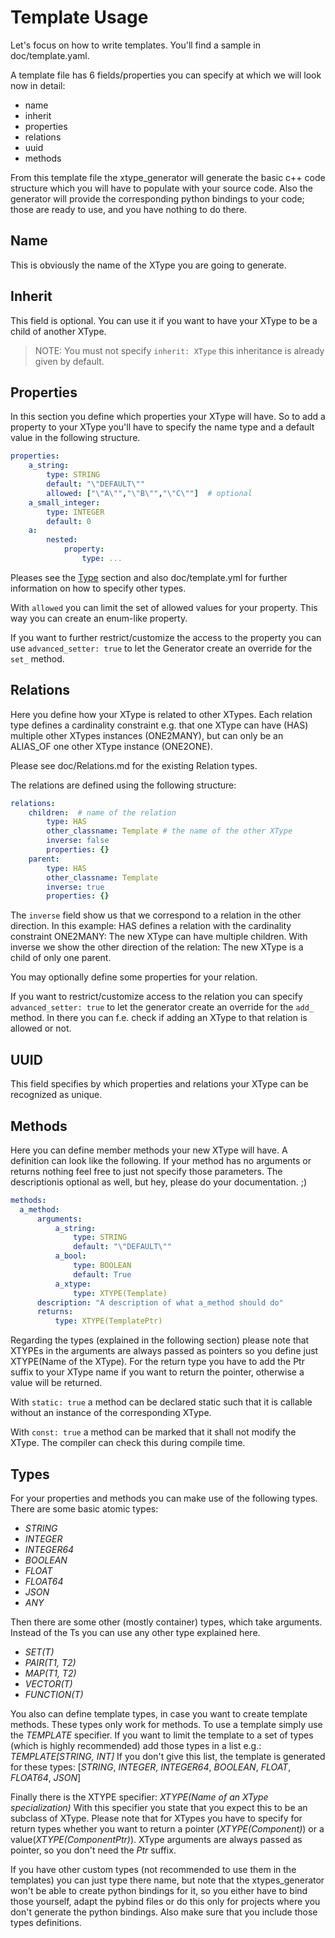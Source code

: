 # Template Usage

Let's focus on how to write templates. You'll find a sample in doc/template.yaml.

A template file has 6 fields/properties you can specify at which we will look now in detail:

- name
- inherit
- properties
- relations
- uuid
- methods

From this template file the xtype_generator will generate the basic c++ code structure which you will have to populate with your source code.
Also the generator will provide the corresponding python bindings to your code; those are ready to use, and you have nothing to do there.

## Name
This is obviously the name of the XType you are going to generate.

## Inherit
This field is optional. You can use it if you want to have your XType to be a child of another XType.

> NOTE: You must not specify `inherit: XType` this inheritance is already given by default.

## Properties
In this section you define which properties your XType will have.
So to add a property to your XType you'll have to specify the name type and a default value in the following structure.

```yaml
properties:
    a_string:
        type: STRING
        default: "\"DEFAULT\""
        allowed: ["\"A\"","\"B\"","\"C\""]  # optional
    a_small_integer:
        type: INTEGER
        default: 0
    a:
        nested:
            property:
                type: ...
```

Pleases see the [Type](#type) section and also doc/template.yml for further information on how to specify other types.

With `allowed` you can limit the set of allowed values for your property. This way you can create an enum-like property.

If you want to further restrict/customize the access to the property you can use `advanced_setter: true` to let the Generator create an override for the `set_` method.

## Relations
Here you define how your XType is related to other XTypes. Each relation type defines a cardinality constraint e.g. that one XType can have (HAS) multiple other XTypes instances (ONE2MANY), but can only be an ALIAS_OF one other XType instance (ONE2ONE).

Please see doc/Relations.md for the existing Relation types.

The relations are defined using the following structure:
```yaml
relations:
    children:  # name of the relation
        type: HAS
        other_classname: Template # the name of the other XType
        inverse: false
        properties: {}
    parent:
        type: HAS
        other_classname: Template
        inverse: true   
        properties: {}
```
The `inverse` field show us that we correspond to a relation in the other direction. In this example: HAS defines a relation with the cardinality constraint ONE2MANY: The new XType can have multiple children. With inverse we show the other direction of the relation: The new XType is a child of only one parent.

You may optionally define some properties for your relation.

If you want to restrict/customize access to the relation you can specify `advanced_setter: true` to let the generator create an override for the `add_` method. In there you can f.e. check if adding an XType to that relation is allowed or not.

## UUID
This field specifies by which properties and relations your XType can be recognized as unique.

## Methods
Here you can define member methods your new XType will have.
A definition can look like the following. If your method has no arguments or returns nothing feel free to just not specify those parameters. The descriptionis optional as well, but hey, please do your documentation. ;)
```yaml
methods:
  a_method:
      arguments:
          a_string:
              type: STRING
              default: "\"DEFAULT\""
          a_bool:
              type: BOOLEAN
              default: True
          a_xtype:
              type: XTYPE(Template)
      description: "A description of what a_method should do"
      returns:
          type: XTYPE(TemplatePtr)
```
Regarding the types (explained in the following section) please note that XTYPEs in the arguments are always passed as pointers so you define just XTYPE(Name of the XType). For the return type you have to add the Ptr suffix to your XType name if you want to return the pointer, otherwise a value will be returned.

With `static: true` a method can be declared static such that it is callable without an instance of the corresponding XType.

With `const: true` a method can be marked that it shall not modify the XType. The compiler can check this during compile time.

## Types
For your properties and methods you can make use of the following types. There are some basic atomic types:
- _STRING_
- _INTEGER_
- _INTEGER64_
- _BOOLEAN_
- _FLOAT_
- _FLOAT64_
- _JSON_
- _ANY_

Then there are some other (mostly container) types, which take arguments. Instead of the Ts you can use any other type explained here.
- _SET(T)_
- _PAIR(T1, T2)_
- _MAP(T1, T2)_
- _VECTOR(T)_
- _FUNCTION(T)_

You also can define template types, in case you want to create template methods. These types only work for methods.
To use a template simply use the _TEMPLATE_ specifier. If you want to limit the template to a set of types (which is highly recommended) add those types in a list e.g.: _TEMPLATE[STRING, INT]_
If you don't give this list, the template is generated for these types: [_STRING_, _INTEGER_, _INTEGER64_, _BOOLEAN_, _FLOAT_, _FLOAT64_, _JSON_]

Finally there is the XTYPE specifier: _XTYPE(Name of an XType specialization)_
With this specifier you state that you expect this to be an subclass of XType. Please note that for XTypes you have to specify for return types whether you want to return a pointer (_XTYPE(Component)_) or a value(_XTYPE(ComponentPtr)_).
XType arguments are always passed as pointer, so you don't need the _Ptr_ suffix.

If you have other custom types (not recommended to use them in the templates) you can just type there name, but note that the xtypes_generator won't be able to create python bindings for it, so you either have to bind those yourself, adapt the pybind files or do this only for projects where you don't generate the python bindings.
Also make sure that you include those types definitions.
